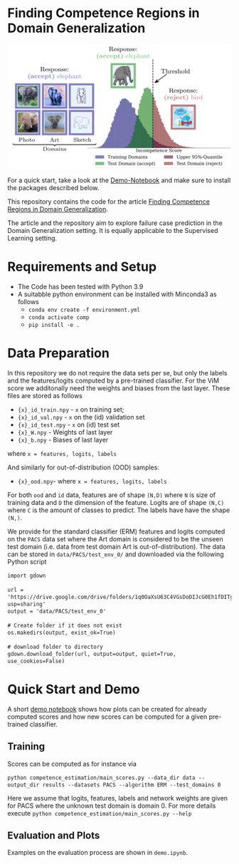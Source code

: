 # Finding Competence Regions in Domain Generalization #

<img src="media/conceptual.png">

For a quick start, take a look at the [Demo-Notebook](demo.ipynb) and make sure to install the packages described below.


This repository contains the code for the article [Finding Competence Regions in Domain Generalization](https://openreview.net/forum?id=TSy0vuwQFN).

The article and the repository aim to explore failure case prediction in the Domain Generalization setting. It is equally applicable to the Supervised Learning setting.

# Requirements and Setup #

* The Code has been tested with Python 3.9
* A suitabble python environment can be installed with Minconda3 as follows
  *  ``conda env create -f environment.yml``
  * ``conda activate comp``
  * ``pip install -e .``

# Data Preparation #

In this repository we do not require the data sets per se, but only the labels and the features/logits computed by a pre-trained classifier. For the ViM score we additonally need the weights and biases from the last layer. These files are stored as follows

* `{x}_id_train.npy` - `x` on training set; 
* `{x}_id_val.npy` - `x` on the (id) validation set
* `{x}_id_test.npy` - `x` on (id) test set
* `{x}_W.npy` - Weights of last layer
* `{x}_b.npy` - Biases of last layer

where `x = features, logits, labels`

And  similarly for out-of-distribution (OOD) samples:
* `{x}_ood.npy`- where `x = features, logits, labels`

For both `ood` and `id` data, features are of shape `(N,D)` where `N` is size of training data and `D` the dimension of the feature. Logits are of shape `(N,C)` where `C` is the amount of classes to predict. The labels have have the shape `(N,)`.

We provide for the standard classifier (ERM) features and logits computed on the `PACS` data set where the Art domain is considered to be the unseen test domain (i.e. data from test domain Art is out-of-distribution). The data can be stored in `data/PACS/test_env_0/` and downloaded via the following Python script
```
import gdown

url = 'https://drive.google.com/drive/folders/1q0OaXsU63C4VGsDoDIJcG0Eh1fDITgj4?usp=sharing'
output = 'data/PACS/test_env_0'

# Create folder if it does not exist
os.makedirs(output, exist_ok=True)

# download folder to directory
gdown.download_folder(url, output=output, quiet=True, use_cookies=False)
```


# Quick Start and Demo #

A short [demo notebook](`demo.ipynb`) shows how plots can be created for already computed scores and how new scores can be computed for a given pre-trained classifier. 


## Training ##

Scores can be computed as for instance via
```
python competence_estimation/main_scores.py --data_dir data --output_dir results --datasets PACS --algorithm ERM --test_domains 0 
```
Here we assume that logits, features, labels and network weights are given for PACS where the unknown test domain is domain 0. 
For more details execute `python competence_estimation/main_scores.py --help`

## Evaluation and Plots ##

Examples on the evaluation process are shown in `demo.ipynb`.
